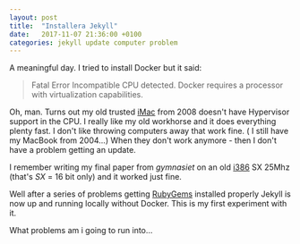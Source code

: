 ```yaml
---
layout: post
title:  "Installera Jekyll"
date:   2017-11-07 21:36:00 +0100
categories: jekyll update computer problem
---
```

A meaningful day. I tried to install Docker but it said: 
> Fatal Error
> Incompatible CPU detected.
> Docker requires a processor with virtualization capabilities.

Oh, man. Turns out my old trusted [iMac][iMac-2008] from 2008 doesn't have Hypervisor support in the CPU. I really like my old workhorse and it does everything plenty fast. I don't like throwing computers away that work fine. ( I still have my MacBook from 2004...) When they don't work anymore - then I don't have a problem getting an update. 

I remember writing my final paper from _gymnasiet_ on an old [i386][386] SX 25Mhz (that's _SX_ = 16 bit only) and it worked just fine. 

Well after a series of problems getting [RubyGems][ruby-gems] installed properly Jekyll is now up and running locally without Docker. This is my first experiment with it. 

What problems am i going to run into...

[ruby-gems]: https://rubygems.org
[386]:   https://sv.wikipedia.org/wiki/Intel_80386
[iMac-2008]: https://everymac.com/systems/apple/imac/specs/imac-core-2-duo-2.4-20-inch-aluminum-early-2008-penryn-specs.html
